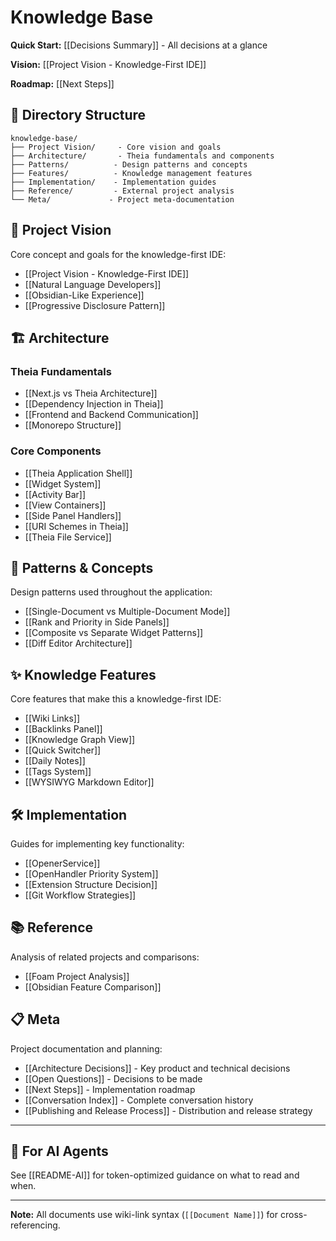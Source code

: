 # Knowledge Base

**Quick Start:** [[Decisions Summary]] - All decisions at a glance

**Vision:** [[Project Vision - Knowledge-First IDE]]

**Roadmap:** [[Next Steps]]

## 📁 Directory Structure

```
knowledge-base/
├── Project Vision/     - Core vision and goals
├── Architecture/       - Theia fundamentals and components
├── Patterns/          - Design patterns and concepts
├── Features/          - Knowledge management features
├── Implementation/    - Implementation guides
├── Reference/         - External project analysis
└── Meta/             - Project meta-documentation
```

## 🎯 Project Vision

Core concept and goals for the knowledge-first IDE:

- [[Project Vision - Knowledge-First IDE]]
- [[Natural Language Developers]]
- [[Obsidian-Like Experience]]
- [[Progressive Disclosure Pattern]]

## 🏗️ Architecture

### Theia Fundamentals
- [[Next.js vs Theia Architecture]]
- [[Dependency Injection in Theia]]
- [[Frontend and Backend Communication]]
- [[Monorepo Structure]]

### Core Components
- [[Theia Application Shell]]
- [[Widget System]]
- [[Activity Bar]]
- [[View Containers]]
- [[Side Panel Handlers]]
- [[URI Schemes in Theia]]
- [[Theia File Service]]

## 🎨 Patterns & Concepts

Design patterns used throughout the application:

- [[Single-Document vs Multiple-Document Mode]]
- [[Rank and Priority in Side Panels]]
- [[Composite vs Separate Widget Patterns]]
- [[Diff Editor Architecture]]

## ✨ Knowledge Features

Core features that make this a knowledge-first IDE:

- [[Wiki Links]]
- [[Backlinks Panel]]
- [[Knowledge Graph View]]
- [[Quick Switcher]]
- [[Daily Notes]]
- [[Tags System]]
- [[WYSIWYG Markdown Editor]]

## 🛠️ Implementation

Guides for implementing key functionality:

- [[OpenerService]]
- [[OpenHandler Priority System]]
- [[Extension Structure Decision]]
- [[Git Workflow Strategies]]

## 📚 Reference

Analysis of related projects and comparisons:

- [[Foam Project Analysis]]
- [[Obsidian Feature Comparison]]

## 📋 Meta

Project documentation and planning:

- [[Architecture Decisions]] - Key product and technical decisions
- [[Open Questions]] - Decisions to be made
- [[Next Steps]] - Implementation roadmap
- [[Conversation Index]] - Complete conversation history
- [[Publishing and Release Process]] - Distribution and release strategy

---

## 🤖 For AI Agents

See [[README-AI]] for token-optimized guidance on what to read and when.

---

**Note:** All documents use wiki-link syntax (`[[Document Name]]`) for cross-referencing.
